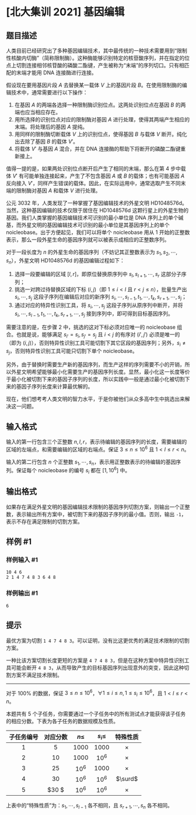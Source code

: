 # [北大集训 2021] 基因编辑

## 题目描述

人类目前已经研究出了多种基因编辑技术，其中最传统的一种技术需要用到“限制性核酸内切酶”（简称限制酶）。这种酶能够识别特定的核苷酸序列，并在指定的位点上切割连接相邻核苷酸的磷酸二酯键，产生被称为“末端”的序列切口。只有相匹配的末端才能用 DNA 连接酶进行连接。

假设现在要用基因片段 $A$ 去替换某一载体 $V$ 上的基因片段 $B$。在使用限制酶的编辑技术中，通常需要进行以下操作：

1. 在基因 $A$ 的两端各选择一种限制酶识别位点。这两处识别位点在基因 $B$ 的两端也应当相应存在。
2. 用所选择的识别位点对应的限制酶对基因 $A$ 进行处理，使得其两端产生相应的末端。将处理后的基因 $A$ 提纯。
3. 用同样的限制酶切断载体 $V$ 上的识别位点，使得基因 $B$ 与载体 $V$ 断开。纯化出去除了基因 $B$ 的载体 $V'$。
4. 将载体 $V'$ 与基因 $A$ 混合，并在 DNA 连接酶的帮助下将断开的磷酸二酯键重新接上。

值得一提的是，如果两处识别位点断开后产生了相同的末端，那么在第 4 步中载体 $V'$ 有可能单独连接起来，产生了不包含基因 $A$ 或 $B$ 的载体；也有可能基因 $A$ 反向接入 $V'$，同样产生错误的载体。因此，在实际运用中，通常选取产生不同末端的限制酶对基因 $A$ 和载体 $V$ 进行处理。

公元 3032 年，人类发现了一种掌握了基因编辑技术的外星文明 HD1048576d。当然，这种基因编辑的技术仅限于居住在 HD1048576d 这颗行星上的外星生物的基因。我们人类掌握的基因编辑技术可识别的最小单位是 DNA 序列上的单个碱基，而外星文明的基因编辑技术可识别的最小单位是其基因序列上的单个 noicleobase。出于方便起见，我们可以将单个 noicleobase 用从 $1$ 开始的正整数表示，那么一段外星生命的基因序列就可以被表示成相应的正整数序列。

对于一段长度为 $n$ 的外星生命的基因序列（不妨记其正整数表示为 $s_1, s_2, \cdots, s_n$），外星文明 HD1048576d 的基因编辑过程如下：

1. 选择一段要编辑的区域 $[l, r]$，即原位替换原序列中 $s_l, s_{l+1}, \cdots, s_r$ 这部分子序列；
2. 挑选一对跨过待替换区域的下标 $(i, j)$（即 $1\le i<l$ 且 $r<j\le n$），批量生产出 $s_i, \cdots, s_j$ 这段子序列在编辑后对应的新序列 $s_i, \cdots, s_{l-1}, t_1, \cdots, t_k, s_{r+1}, \cdots, s_j$；
3. 通过对应的特异性识别工具，将 $s_i, \cdots, s_j$ 这段子序列从原序列中断开，并将 $s_i, \cdots, s_{l-1}, t_1, \cdots, t_k, s_{r+1}, \cdots, s_j$ 接到序列中，即可得到目标基因序列。

需要注意的是，在步骤 2 中，挑选的这对下标必须对应唯一的 noicleobase 组合。也就是说，能够满足 $s_{i'}=s_i, s_{j'} = s_j$ 且 $i<j$ 的有序对 $\left(i', j'\right)$ 必须是唯一的（即为 $(i, j)$），否则特异性识别工具可能切割下其它区段的基因序列；另外，$s_i\ne s_j$，否则特异性识别工具可能只切割下单个 noicleobase。

另外，由于替换时需要生产新的基因序列，而生产这样的序列需要不小的开销，所以外星文明希望能够最小化需要生产的基因序列长度。显然，最小化这一长度等价于最小化被切割下来的基因子序列的长度，所以实践中一般是通过最小化被切割下来的基因子序列长度来计算最优解的。

现在，他们想考考人类文明的智力水平，于是你被他们从众多高中生中挑选出来解决这一问题。

## 输入格式

输入的第一行包含三个正整数 $n, l, r$，表示待编辑的基因序列的长度，需要编辑的区域的左端点，和需要编辑的区域的右端点。保证 $3\le n\le 10^6$ 且 $1<l\le r < n$。

输入的第二行包含 $n$ 个正整数 $s_1, \cdots, s_n$，表示用正整数表示的待编辑的基因序列。保证每个 noicleobase 的编号 $s_i$ 都在 $[1, 10^6]$ 中。

## 输出格式

如果存在满足外星文明的基因编辑技术限制的基因序列切割方案，则输出一个正整数，表示输出所有方案中，被切割下来的基因子序列的最小值。否则，输出 `-1`，表示不存在满足限制的切割方案。


## 样例 #1

### 样例输入 #1
```
10 4 6
2 1 4 7 4 8 3 6 4 8
```

### 样例输出 #1

```
6
```

## 提示

最优方案为切割 `1 4 7 4 8 3`。可以证明，没有比这更优秀的满足技术限制的切割方案。

一种比该方案切割长度更短的方案是 `4 7 4 8 3`，但是在这种方案中特异性识别工具可能会断开 `4 8 3`，从而导致产生的目标基因序列出现意外的突变，因此这种切割方案不满足技术限制。

---

对于 $100\%$ 的数据，保证 $3\le n \le 10^6$，$\forall 1\le i\le n, 1\le s_i\le 10^6$，且 $1<l\le r<n$。

本题共有 5 个子任务，你需要通过一个子任务中的所有测试点才能获得该子任务的相应分数。下表为各子任务的数据规模及性质。

| 子任务编号 | 对应分数 | $n\le$ | $s_i\le$ | 特殊性质 |
| :--------: | :------: | :----: | :------: | :------: |
|    $1$     |   $5$    | $1000$ |  $1000$  | $\times$ |
|    $2$     |   $10$   | $1000$ |  $10^6$  | $\times$ |
|    $3$     |   $25$   | $10^6$ |  $1000$  | $\times$ |
|    $4$     |   $30$   | $10^6$ |  $10^6$  | $\surd$  |
|    $5$     |   $30 $   | $10^6$ |  $10^6$  | $\times$ |



上表中的“特殊性质”为：$s_1, \cdots, s_{l - 1}$ 各不相同，且 $s_{r + 1}, \cdots, s_n$ 各不相同。
